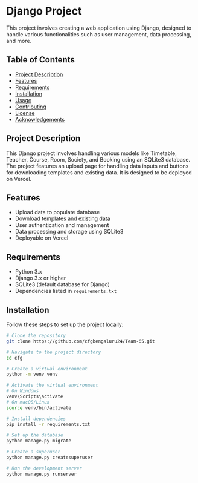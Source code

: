 # Django Project

This project involves creating a web application using Django, designed to handle various functionalities such as user management, data processing, and more.

## Table of Contents

- [Project Description](#project-description)
- [Features](#features)
- [Requirements](#requirements)
- [Installation](#installation)
- [Usage](#usage)
- [Contributing](#contributing)
- [License](#license)
- [Acknowledgements](#acknowledgements)

## Project Description

This Django project involves handling various models like Timetable, Teacher, Course, Room, Society, and Booking using an SQLite3 database. The project features an upload page for handling data inputs and buttons for downloading templates and existing data. It is designed to be deployed on Vercel.

## Features

- Upload data to populate database
- Download templates and existing data
- User authentication and management
- Data processing and storage using SQLite3
- Deployable on Vercel

## Requirements

- Python 3.x
- Django 3.x or higher
- SQLite3 (default database for Django)
- Dependencies listed in `requirements.txt`

## Installation

Follow these steps to set up the project locally:

```bash
# Clone the repository
git clone https://github.com/cfgbengaluru24/Team-65.git

# Navigate to the project directory
cd cfg

# Create a virtual environment
python -m venv venv

# Activate the virtual environment
# On Windows
venv\Scripts\activate
# On macOS/Linux
source venv/bin/activate

# Install dependencies
pip install -r requirements.txt

# Set up the database
python manage.py migrate

# Create a superuser
python manage.py createsuperuser

# Run the development server
python manage.py runserver
